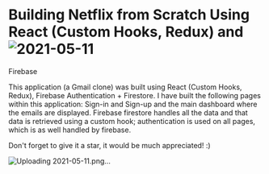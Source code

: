# Building Netflix from Scratch Using React (Custom Hooks, Redux) and![2021-05-11](https://user-images.githubusercontent.com/64571039/117873451-cb7bce00-b26d-11eb-85ed-b103537b1773.png)
 Firebase

This application (a Gmail clone) was built using React (Custom Hooks, Redux), Firebase Authentication + Firestore. I have built the following pages within this application: Sign-in and Sign-up and the main dashboard where the emails are displayed. Firebase firestore handles all the data and that data is retrieved using a custom hook; authentication is used on all pages, which is as well handled by firebase.


Don't forget to give it a star, it would be much appreciated! :)


![Uploading 2021-05-11.png…]()
